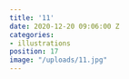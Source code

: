 ```yaml
---
title: '11'
date: 2020-12-20 09:06:00 Z
categories:
- illustrations
position: 17
image: "/uploads/11.jpg"
---
```


